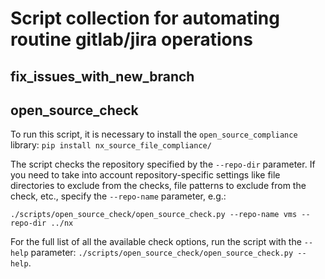 # Script collection for automating routine gitlab/jira operations


## fix_issues_with_new_branch


## open_source_check
To run this script, it is necessary to install the `open_source_compliance` library:
`pip install nx_source_file_compliance/`

The script checks the repository specified by the `--repo-dir` parameter. If you need to take into
account repository-specific settings like file directories to exclude from the checks, file
patterns to exclude from the check, etc., specify the `--repo-name` parameter, e.g.:

`./scripts/open_source_check/open_source_check.py --repo-name vms --repo-dir ../nx`

For the full list of all the available check options, run the script with the `--help` parameter:
`./scripts/open_source_check/open_source_check.py --help`.
